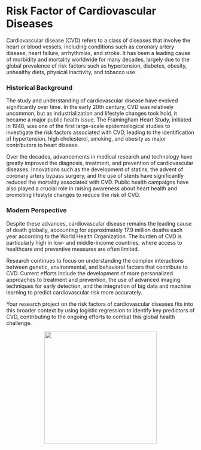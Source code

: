 # Risk Factor of Cardiovascular Diseases

Cardiovascular disease (CVD) refers to a class of diseases that involve the heart or blood vessels, including conditions such as coronary artery disease, heart failure, arrhythmias, and stroke. It has been a leading cause of morbidity and mortality worldwide for many decades, largely due to the global prevalence of risk factors such as hypertension, diabetes, obesity, unhealthy diets, physical inactivity, and tobacco use.

### Historical Background

The study and understanding of cardiovascular disease have evolved significantly over time. In the early 20th century, CVD was relatively uncommon, but as industrialization and lifestyle changes took hold, it became a major public health issue. The Framingham Heart Study, initiated in 1948, was one of the first large-scale epidemiological studies to investigate the risk factors associated with CVD, leading to the identification of hypertension, high cholesterol, smoking, and obesity as major contributors to heart disease.

Over the decades, advancements in medical research and technology have greatly improved the diagnosis, treatment, and prevention of cardiovascular diseases. Innovations such as the development of statins, the advent of coronary artery bypass surgery, and the use of stents have significantly reduced the mortality associated with CVD. Public health campaigns have also played a crucial role in raising awareness about heart health and promoting lifestyle changes to reduce the risk of CVD.

### Modern Perspective

Despite these advances, cardiovascular disease remains the leading cause of death globally, accounting for approximately 17.9 million deaths each year according to the World Health Organization. The burden of CVD is particularly high in low- and middle-income countries, where access to healthcare and preventive measures are often limited.

Research continues to focus on understanding the complex interactions between genetic, environmental, and behavioral factors that contribute to CVD. Current efforts include the development of more personalized approaches to treatment and prevention, the use of advanced imaging techniques for early detection, and the integration of big data and machine learning to predict cardiovascular risk more accurately.

Your research project on the risk factors of cardiovascular diseases fits into this broader context by using logistic regression to identify key predictors of CVD, contributing to the ongoing efforts to combat this global health challenge.

<p align="center">
  <img src="https://github.com/Kwabenaduku/Risk-Factor-of-Cardiovascular-Diseases/blob/main/Heart.png" width="300" />
</p>

